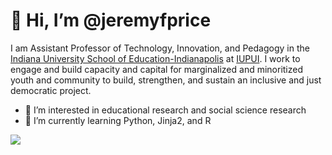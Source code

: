 # 👋 Hi, I’m @jeremyfprice

I am Assistant Professor of Technology, Innovation, and Pedagogy in the [Indiana University School of Education-Indianapolis](https://education.iupui.edu/) at [IUPUI](https://www.iupui.edu). I work to engage and build capacity and capital for marginalized and minoritized youth and community to build, strengthen, and sustain an inclusive and just democratic project.

- 👀 I’m interested in educational research and social science research
- 🌱 I’m currently learning Python, Jinja2, and R

<img align="center" src="https://github-readme-stats.vercel.app/api/top-langs/?username=jeremyfprice&theme=calm" />

<!---
jeremyfprice/jeremyfprice is a ✨ special ✨ repository because its `README.md` (this file) appears on your GitHub profile.
You can click the Preview link to take a look at your changes.
--->
